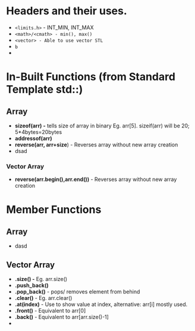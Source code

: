 # Headers and their uses.

- `<limits.h>` - INT_MIN, INT_MAX
- `<math>/<cmath> - min(), max()`
- `<vector> - Able to use vector STL`
- `b`
- 

# In-Built Functions (from Standard Template std::)

## Array

- **sizeof(arr) -** tells size of array in binary Eg. arr[5]. sizeif(arr) will be 20; 5\*4bytes=20bytes
- **addressof(arr)**
- **reverse(arr, arr+size**) - Reverses array without new array creation
- dsad

### Vector Array

- **reverse(arr.begin(),arr.end())** - Reverses array without new array creation

# Member Functions

## Array

- dasd

## Vector Array

- **.size()  -** Eg. arr.size()
- **.push_back()**
- **.pop_back()** - pops/ removes element from behind
- **.clear()** - Eg. arr.clear()
- **.at(index)** - Use to show value at index, alternative: arr[i] mostly used.
- **.front()** - Equivalent to arr[0]
- **.back()** - Equivalent to arr[arr.size()-1]
-
